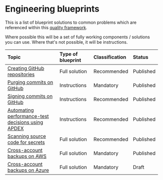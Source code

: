 # Engineering blueprints

This is a list of blueprint solutions to common problems which are referenced within this [quality framework](README.md).

Where possible this will be a set of fully working components / solutions you can use. Where that's not possible, it will be instructions.

| Topic                                                                                    | Type of blueprint | Classification | Status     |
| :--------------------------------------------------------------------------------------- | :---------------- | :------------- | :--------- |
| [Creating GitHub repositories](https://github.com/nhs-england-tools/repository-template) | Full solution     | Recommended    | Published  |
| [Purging commits on GitHub](practices/guides/commit-purge.md)                            | Instructions      | Mandatory      | Published  |
| [Signing commits on GitHub](practices/guides/commit-signing.md)                          | Instructions      | Recommended    | Published  |
| [Automating performance-test decisions using APDEX](practices/performance-testing.md)    | Instructions      | Recommended    | Published  |
| [Scanning source code for secrets](tools/nhsd-git-secrets/README.md)                     | Full solution     | Recommended    | Published  |
| [Cross-account backups on AWS](https://github.com/NHSDigital/terraform-aws-backup)       | Full solution     | Mandatory      | Published  |
| [Cross-account backups on Azure](https://github.com/NHSDigital/az-backup)                | Full solution     | Mandatory      | Draft      |
